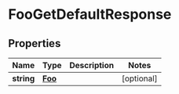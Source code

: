 

# FooGetDefaultResponse


## Properties

| Name | Type | Description | Notes |
|------------ | ------------- | ------------- | -------------|
|**string** | [**Foo**](Foo.md) |  |  [optional] |




